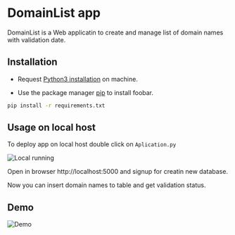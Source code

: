 # DomainList app

DomainList is a Web applicatin to create and manage list of domain names with validation date.

## Installation
- Request [Python3 installation](https://www.python.org/downloads/) on machine.

- Use the package manager [pip](https://pip.pypa.io/en/stable/) to install foobar.
```bash
pip install -r requirements.txt
```
## Usage on local host
To deploy app on local host double click on `Aplication.py`

![Local running](https://user-images.githubusercontent.com/45486622/163339272-1b761cf7-6f4c-4c47-8d14-e50def2e0655.PNG)

Open in browser http://localhost:5000 and signup for creatin new database.

Now you can insert domain names to table and get validation status.



## Demo

![Demo](https://user-images.githubusercontent.com/45486622/163344003-c6cdacf7-0377-425e-b980-e0a7c0e086d7.gif)

